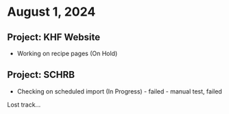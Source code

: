 # August 1, 2024

## Project: KHF Website
   - Working on recipe pages (On Hold)

## Project: SCHRB
   - Checking on scheduled import (In Progress)
	- failed
	- manual test, failed

Lost track...